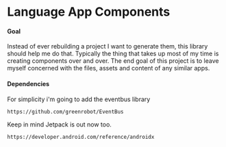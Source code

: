 # Language App Components

#### Goal

Instead of ever rebuilding a project I want to generate them, this library should help me do that.
Typically the thing that takes up most of my time is creating components over and over. The end goal
of this project is to leave myself concerned with the files, assets and content of any similar apps.

#### Dependencies

For simplicity i'm going to add the eventbus library

`https://github.com/greenrobot/EventBus`

Keep in mind Jetpack is out now too. 

`https://developer.android.com/reference/androidx`

